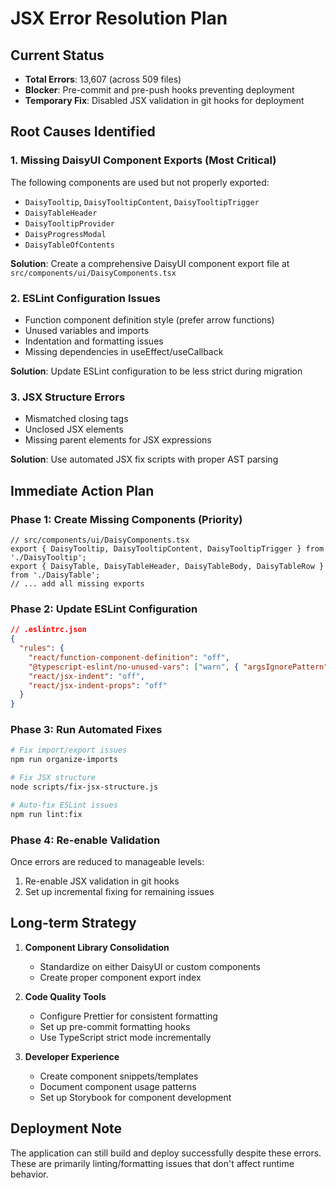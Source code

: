 # JSX Error Resolution Plan

## Current Status
- **Total Errors**: 13,607 (across 509 files)
- **Blocker**: Pre-commit and pre-push hooks preventing deployment
- **Temporary Fix**: Disabled JSX validation in git hooks for deployment

## Root Causes Identified

### 1. **Missing DaisyUI Component Exports** (Most Critical)
The following components are used but not properly exported:
- `DaisyTooltip`, `DaisyTooltipContent`, `DaisyTooltipTrigger` 
- `DaisyTableHeader`
- `DaisyTooltipProvider`
- `DaisyProgressModal`
- `DaisyTableOfContents`

**Solution**: Create a comprehensive DaisyUI component export file at `src/components/ui/DaisyComponents.tsx`

### 2. **ESLint Configuration Issues**
- Function component definition style (prefer arrow functions)
- Unused variables and imports 
- Indentation and formatting issues
- Missing dependencies in useEffect/useCallback

**Solution**: Update ESLint configuration to be less strict during migration

### 3. **JSX Structure Errors**
- Mismatched closing tags
- Unclosed JSX elements
- Missing parent elements for JSX expressions

**Solution**: Use automated JSX fix scripts with proper AST parsing

## Immediate Action Plan

### Phase 1: Create Missing Components (Priority)
```tsx
// src/components/ui/DaisyComponents.tsx
export { DaisyTooltip, DaisyTooltipContent, DaisyTooltipTrigger } from './DaisyTooltip';
export { DaisyTable, DaisyTableHeader, DaisyTableBody, DaisyTableRow } from './DaisyTable';
// ... add all missing exports
```

### Phase 2: Update ESLint Configuration
```json
// .eslintrc.json
{
  "rules": {
    "react/function-component-definition": "off",
    "@typescript-eslint/no-unused-vars": ["warn", { "argsIgnorePattern": "^_" }],
    "react/jsx-indent": "off",
    "react/jsx-indent-props": "off"
  }
}
```

### Phase 3: Run Automated Fixes
```bash
# Fix import/export issues
npm run organize-imports

# Fix JSX structure
node scripts/fix-jsx-structure.js

# Auto-fix ESLint issues
npm run lint:fix
```

### Phase 4: Re-enable Validation
Once errors are reduced to manageable levels:
1. Re-enable JSX validation in git hooks
2. Set up incremental fixing for remaining issues

## Long-term Strategy

1. **Component Library Consolidation**
   - Standardize on either DaisyUI or custom components
   - Create proper component export index

2. **Code Quality Tools**
   - Configure Prettier for consistent formatting
   - Set up pre-commit formatting hooks
   - Use TypeScript strict mode incrementally

3. **Developer Experience**
   - Create component snippets/templates
   - Document component usage patterns
   - Set up Storybook for component development

## Deployment Note
The application can still build and deploy successfully despite these errors. These are primarily linting/formatting issues that don't affect runtime behavior.